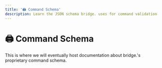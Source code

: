```yaml
---
title: '🖨 Command Schema'
description: Learn the JSON schema bridge. uses for command validation and auto-completions.
---
```


# 🖨 Command Schema

This is where we will eventually host documentation about bridge.'s proprietary command schema.
